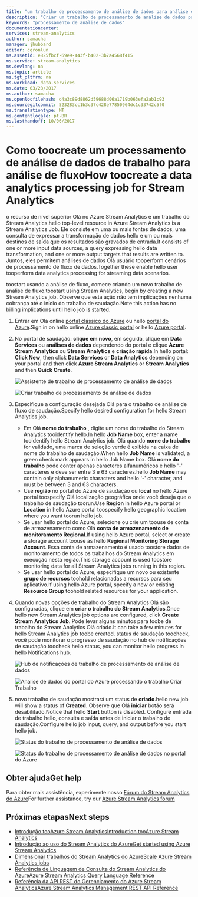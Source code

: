 ```yaml
---
title: "um trabalho de processamento de análise de dados para análise de fluxo de toocreate de aaaHow | Microsoft Docs"
description: "Criar um trabalho de processamento de análise de dados para o Stream Analytics | segmento de roteiro de aprendizagem."
keywords: "processamento de análise de dados"
documentationcenter: 
services: stream-analytics
author: samacha
manager: jhubbard
editor: cgronlun
ms.assetid: e825fbcf-69e9-443f-b402-3b7a4568f415
ms.service: stream-analytics
ms.devlang: na
ms.topic: article
ms.tgt_pltfrm: na
ms.workload: data-services
ms.date: 03/28/2017
ms.author: samacha
ms.openlocfilehash: d4a3c89d8862d59688d06a1719b063efa2ab1c93
ms.sourcegitcommit: 523283cc1b3c37c428e77850964dc1c33742c5f0
ms.translationtype: MT
ms.contentlocale: pt-BR
ms.lasthandoff: 10/06/2017
---
```

# <a name="how-toocreate-a-data-analytics-processing-job-for-stream-analytics"></a><span data-ttu-id="753a1-104">Como toocreate um processamento de análise de dados de trabalho para análise de fluxo</span><span class="sxs-lookup"><span data-stu-id="753a1-104">How toocreate a data analytics processing job for Stream Analytics</span></span>
<span data-ttu-id="753a1-105">o recurso de nível superior Olá no Azure Stream Analytics é um trabalho do Stream Analytics.</span><span class="sxs-lookup"><span data-stu-id="753a1-105">hello top-level resource in Azure Stream Analytics is a Stream Analytics Job.</span></span>  <span data-ttu-id="753a1-106">Ele consiste em uma ou mais fontes de dados, uma consulta de expressar a transformação de dados hello e um ou mais destinos de saída que os resultados são gravados de entrada.</span><span class="sxs-lookup"><span data-stu-id="753a1-106">It consists of one or more input data sources, a query expressing hello data transformation, and one or more output targets that results are written to.</span></span> <span data-ttu-id="753a1-107">Juntos, eles permitem análises de dados Olá usuário tooperform cenários de processamento de fluxo de dados.</span><span class="sxs-lookup"><span data-stu-id="753a1-107">Together these enable hello user tooperform data analytics processing for streaming data scenarios.</span></span>

<span data-ttu-id="753a1-108">toostart usando a análise de fluxo, comece criando um novo trabalho de análise de fluxo.</span><span class="sxs-lookup"><span data-stu-id="753a1-108">toostart using Stream Analytics, begin by creating a new Stream Analytics job.</span></span>  <span data-ttu-id="753a1-109">Observe que esta ação não tem implicações nenhuma cobrança até o início do trabalho de saudação.</span><span class="sxs-lookup"><span data-stu-id="753a1-109">Note this action has no billing implications until hello job is started.</span></span>

1. <span data-ttu-id="753a1-110">Entrar em Olá online [portal clássico do Azure](http://manage.windowsazure.com) ou hello [portal do Azure](https://portal.azure.com/).</span><span class="sxs-lookup"><span data-stu-id="753a1-110">Sign in on hello online [Azure classic portal](http://manage.windowsazure.com) or hello [Azure portal](https://portal.azure.com/).</span></span>
2. <span data-ttu-id="753a1-111">No portal de saudação: **clique em novo**, em seguida, clique em **Data Services** ou **análises de dados** dependendo do portal e clique **Azure Stream Analytics** ou **Stream Analytics** e **criação rápida**.</span><span class="sxs-lookup"><span data-stu-id="753a1-111">In hello portal: **Click New**, then click **Data Services** or **Data Analytics** depending on your portal and then click **Azure Stream Analytics** or **Stream Analytics** and then **Quick Create**.</span></span>
   
   ![Assistente de trabalho de processamento de análise de dados](./media/stream-analytics-create-a-job/1-stream-analytics-create-a-job.png)  
   
   ![Criar trabalho de processamento de análise de dados](./media/stream-analytics-create-a-job/4-stream-analytics-create-a-job.png)  
3. <span data-ttu-id="753a1-114">Especifique a configuração desejada Olá para o trabalho de análise de fluxo de saudação.</span><span class="sxs-lookup"><span data-stu-id="753a1-114">Specify hello desired configuration for hello Stream Analytics job.</span></span>
   
   * <span data-ttu-id="753a1-115">Em Olá **nome do trabalho** , digite um nome do trabalho do Stream Analytics tooidentify hello.</span><span class="sxs-lookup"><span data-stu-id="753a1-115">In hello **Job Name** box, enter a name tooidentify hello Stream Analytics job.</span></span> <span data-ttu-id="753a1-116">Olá quando **nome do trabalho** for validado, uma marca de seleção verde é exibida na caixa de nome do trabalho de saudação.</span><span class="sxs-lookup"><span data-stu-id="753a1-116">When hello **Job Name** is validated, a green check mark appears in hello Job Name box.</span></span> <span data-ttu-id="753a1-117">Olá **nome do trabalho** pode conter apenas caracteres alfanuméricos e hello '-' caracteres e deve ser entre 3 e 63 caracteres.</span><span class="sxs-lookup"><span data-stu-id="753a1-117">hello **Job Name** may contain only alphanumeric characters and hello '-' character, and must be between 3 and 63 characters.</span></span>
   * <span data-ttu-id="753a1-118">Use **região** no portal do Azure de saudação ou **local** no hello Azure portal toospecify Olá localização geográfica onde você deseja que o trabalho de saudação toorun.</span><span class="sxs-lookup"><span data-stu-id="753a1-118">Use **Region** in hello Azure portal or **Location** in hello Azure portal toospecify hello geographic location where you want toorun hello job.</span></span>
   * <span data-ttu-id="753a1-119">Se usar hello portal do Azure, selecione ou crie um toouse de conta de armazenamento como Olá **conta de armazenamento de monitoramento Regional**.</span><span class="sxs-lookup"><span data-stu-id="753a1-119">If using hello Azure portal, select or create a storage account toouse as hello **Regional Monitoring Storage Account**.</span></span> <span data-ttu-id="753a1-120">Essa conta de armazenamento é usado toostore dados de monitoramento de todos os trabalhos do Stream Analytics em execução nesta região.</span><span class="sxs-lookup"><span data-stu-id="753a1-120">This storage account is used toostore monitoring data for all Stream Analytics jobs running in this region.</span></span>
   * <span data-ttu-id="753a1-121">Se usar hello portal do Azure, especifique um novo ou existente **grupo de recursos** toohold relacionadas a recursos para seu aplicativo.</span><span class="sxs-lookup"><span data-stu-id="753a1-121">If using hello Azure portal, specify a new or existing **Resource Group** toohold related resources for your application.</span></span>
4. <span data-ttu-id="753a1-122">Quando novas opções de trabalho do Stream Analytics Olá são configuradas, clique em **criar o trabalho do Stream Analytics**.</span><span class="sxs-lookup"><span data-stu-id="753a1-122">Once hello new Stream Analytics job options are configured, click **Create Stream Analytics Job**.</span></span> <span data-ttu-id="753a1-123">Pode levar alguns minutos para toobe de trabalho do Stream Analytics Olá criado.</span><span class="sxs-lookup"><span data-stu-id="753a1-123">It can take a few minutes for hello Stream Analytics job toobe created.</span></span> <span data-ttu-id="753a1-124">status de saudação toocheck, você pode monitorar o progresso de saudação no hub de notificações de saudação.</span><span class="sxs-lookup"><span data-stu-id="753a1-124">toocheck hello status, you can monitor hello progress in hello Notifications hub.</span></span>
   
   ![Hub de notificações de trabalho de processamento de análise de dados](./media/stream-analytics-create-a-job/2-stream-analytics-create-a-job.png)  
   
   ![Análise de dados do portal do Azure processando o trabalho Criar Trabalho](./media/stream-analytics-create-a-job/5-stream-analytics-create-a-job.png)  
5. <span data-ttu-id="753a1-127">novo trabalho de saudação mostrará um status de **criado**.</span><span class="sxs-lookup"><span data-stu-id="753a1-127">hello new job will show a status of **Created**.</span></span> <span data-ttu-id="753a1-128">Observe que Olá **iniciar** botão será desabilitado.</span><span class="sxs-lookup"><span data-stu-id="753a1-128">Notice that hello **Start** button is disabled.</span></span> <span data-ttu-id="753a1-129">Configure entrada de trabalho hello, consulta e saída antes de iniciar o trabalho de saudação.</span><span class="sxs-lookup"><span data-stu-id="753a1-129">Configure hello job input, query, and output before you start hello job.</span></span>
   
   ![Status do trabalho de processamento de análise de dados](./media/stream-analytics-create-a-job/3-stream-analytics-create-a-job.png)  
   
   ![Status do trabalho de processamento de análise de dados no portal do Azure](./media/stream-analytics-create-a-job/6-stream-analytics-create-a-job.png)  

## <a name="get-help"></a><span data-ttu-id="753a1-132">Obter ajuda</span><span class="sxs-lookup"><span data-stu-id="753a1-132">Get help</span></span>
<span data-ttu-id="753a1-133">Para obter mais assistência, experimente nosso [Fórum do Stream Analytics do Azure](https://social.msdn.microsoft.com/Forums/en-US/home?forum=AzureStreamAnalytics)</span><span class="sxs-lookup"><span data-stu-id="753a1-133">For further assistance, try our [Azure Stream Analytics forum](https://social.msdn.microsoft.com/Forums/en-US/home?forum=AzureStreamAnalytics)</span></span>

## <a name="next-steps"></a><span data-ttu-id="753a1-134">Próximas etapas</span><span class="sxs-lookup"><span data-stu-id="753a1-134">Next steps</span></span>
* [<span data-ttu-id="753a1-135">Introdução tooAzure Stream Analytics</span><span class="sxs-lookup"><span data-stu-id="753a1-135">Introduction tooAzure Stream Analytics</span></span>](stream-analytics-introduction.md)
* [<span data-ttu-id="753a1-136">Introdução ao uso do Stream Analytics do Azure</span><span class="sxs-lookup"><span data-stu-id="753a1-136">Get started using Azure Stream Analytics</span></span>](stream-analytics-real-time-fraud-detection.md)
* [<span data-ttu-id="753a1-137">Dimensionar trabalhos do Stream Analytics do Azure</span><span class="sxs-lookup"><span data-stu-id="753a1-137">Scale Azure Stream Analytics jobs</span></span>](stream-analytics-scale-jobs.md)
* [<span data-ttu-id="753a1-138">Referência de Linguagem de Consulta do Stream Analytics do Azure</span><span class="sxs-lookup"><span data-stu-id="753a1-138">Azure Stream Analytics Query Language Reference</span></span>](https://msdn.microsoft.com/library/azure/dn834998.aspx)
* [<span data-ttu-id="753a1-139">Referência da API REST do Gerenciamento do Azure Stream Analytics</span><span class="sxs-lookup"><span data-stu-id="753a1-139">Azure Stream Analytics Management REST API Reference</span></span>](https://msdn.microsoft.com/library/azure/dn835031.aspx)


